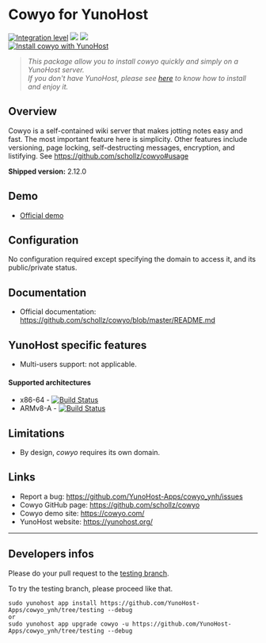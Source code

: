 # Cowyo for YunoHost

[![Integration level](https://dash.yunohost.org/integration/cowyo.svg)](https://dash.yunohost.org/appci/app/cowyo) ![](https://ci-apps.yunohost.org/ci/badges/cowyo.status.svg) ![](https://ci-apps.yunohost.org/ci/badges/cowyo.maintain.svg)  
[![Install cowyo with YunoHost](https://install-app.yunohost.org/install-with-yunohost.png)](https://install-app.yunohost.org/?app=cowyo)

> *This package allow you to install cowyo quickly and simply on a YunoHost server.  
If you don't have YunoHost, please see [here](https://yunohost.org/#/install) to know how to install and enjoy it.*

## Overview
Cowyo is a self-contained wiki server that makes jotting notes easy and fast. The most important feature here is simplicity. Other features include versioning, page locking, self-destructing messages, encryption, and listifying. See https://github.com/schollz/cowyo#usage

**Shipped version:** 2.12.0

## Demo

* [Official demo](https://cowyo.com/)

## Configuration

No configuration required except specifying the domain to access it, and its public/private status.

## Documentation

 * Official documentation: https://github.com/schollz/cowyo/blob/master/README.md

## YunoHost specific features

 * Multi-users support: not applicable.

#### Supported architectures

* x86-64 - [![Build Status](https://ci-apps.yunohost.org/ci/logs/cowyo%20%28Apps%29.svg)](https://ci-apps.yunohost.org/ci/apps/cowyo/)
* ARMv8-A - [![Build Status](https://ci-apps-arm.yunohost.org/ci/logs/cowyo%20(Community)%20(%7EARM%7E).svg)](https://ci-apps-arm.yunohost.org/ci/apps/cowyo/)

## Limitations

 * By design, *cowyo* requires its own domain.

## Links

 * Report a bug: https://github.com/YunoHost-Apps/cowyo_ynh/issues
 * Cowyo GitHub page: https://github.com/schollz/cowyo
 * Cowyo demo site: https://cowyo.com/
 * YunoHost website: https://yunohost.org/

---

## Developers infos

Please do your pull request to the [testing branch](https://github.com/YunoHost-Apps/cowyo_ynh/tree/testing).

To try the testing branch, please proceed like that.
```
sudo yunohost app install https://github.com/YunoHost-Apps/cowyo_ynh/tree/testing --debug
or
sudo yunohost app upgrade cowyo -u https://github.com/YunoHost-Apps/cowyo_ynh/tree/testing --debug
```

